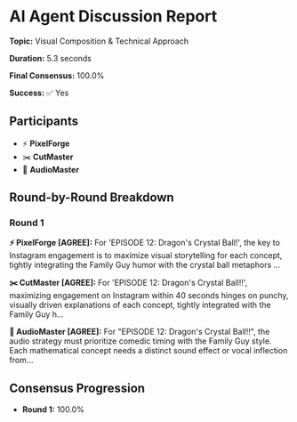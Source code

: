 # AI Agent Discussion Report

**Topic:** Visual Composition & Technical Approach

**Duration:** 5.3 seconds

**Final Consensus:** 100.0%

**Success:** ✅ Yes

## Participants

- ⚡ **PixelForge**
- ✂️ **CutMaster**
- 🎵 **AudioMaster**

## Round-by-Round Breakdown

### Round 1

**⚡ PixelForge [AGREE]:** For 'EPISODE 12: Dragon's Crystal Ball!', the key to Instagram engagement is to maximize visual storytelling for each concept, tightly integrating the Family Guy humor with the crystal ball metaphors ...

**✂️ CutMaster [AGREE]:** For 'EPISODE 12: Dragon's Crystal Ball!!', maximizing engagement on Instagram within 40 seconds hinges on punchy, visually driven explanations of each concept, tightly integrated with the Family Guy h...

**🎵 AudioMaster [AGREE]:** For "EPISODE 12: Dragon's Crystal Ball!!", the audio strategy must prioritize comedic timing with the Family Guy style. Each mathematical concept needs a distinct sound effect or vocal inflection from...

## Consensus Progression

- **Round 1:** 100.0%

